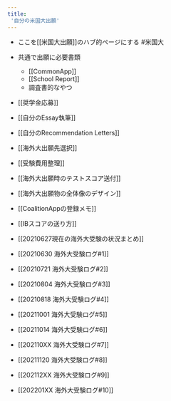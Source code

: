 ```yaml
---
title:
 '自分の米国大出願'
---
```


- ここを[[米国大出願]]のハブ的ページにする #米国大

- 共通で出願に必要書類
    - [[CommonApp]]
    - [[School Report]]
    - 調査書的なやつ

- [[奨学金応募]]
- [[自分のEssay執筆]]
- [[自分のRecommendation Letters]]

- [[海外大出願先選択]]

- [[受験費用整理]]
- [[海外大出願時のテストスコア送付]]

- [[海外大出願物の全体像のデザイン]]

- [[CoalitionAppの登録メモ]]
- [[IBスコアの送り方]]

- [[20210627現在の海外大受験の状況まとめ]]
- [[20210630 海外大受験ログ#1]]
- [[20210721 海外大受験ログ#2]]
- [[20210804 海外大受験ログ#3]]
- [[20210818 海外大受験ログ#4]]
- [[20211001 海外大受験ログ#5]]
- [[20211014 海外大受験ログ#6]]
- [[202110XX 海外大受験ログ#7]]
- [[20211120 海外大受験ログ#8]]
- [[202112XX 海外大受験ログ#9]]
- [[202201XX 海外大受験ログ#10]]
